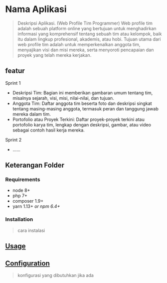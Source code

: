 # Nama Aplikasi
> Deskripsi Aplikasi. (Web Profile Tim Programmer)
Web profile tim adalah sebuah platform online yang bertujuan untuk menghadirkan informasi yang komprehensif tentang sebuah tim atau kelompok, baik itu dalam lingkup profesional, akademis, atau hobi. Tujuan utama dari web profile tim adalah untuk memperkenalkan anggota tim, menyajikan visi dan misi mereka, serta menyoroti pencapaian dan proyek yang telah mereka kerjakan.

## featur
Sprint 1
* Deskripsi Tim: Bagian ini memberikan gambaran umum tentang tim, misalnya sejarah, visi, misi, nilai-nilai, dan tujuan.
* Anggota Tim: Daftar anggota tim beserta foto dan deskripsi singkat tentang masing-masing anggota, termasuk peran dan tanggung jawab mereka dalam tim.
* Portofolio atau Proyek Terkini: Daftar proyek-proyek terkini atau portofolio karya tim, lengkap dengan deskripsi, gambar, atau video sebagai contoh hasil kerja mereka.
  
Sprint 2
* ......

## Keterangan Folder
>


### Requirements

* node 8+
* php 7+
* composer 1.9+
* yarn 1.13+ _or npm 6.4+_

### Installation
> cara instalasi

## [Usage](#usage)
> 


## [Configuration](#configuration)
> konfigurasi yang dibutuhkan jika ada

